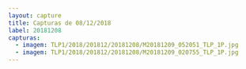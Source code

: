 ```yaml
---
layout: capture
title: Capturas de 08/12/2018
label: 20181208
capturas:
  - imagem: TLP1/2018/201812/20181208/M20181209_052051_TLP_1P.jpg
  - imagem: TLP1/2018/201812/20181208/M20181209_020755_TLP_1P.jpg
---
```

